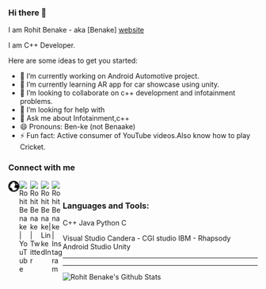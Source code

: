 ### Hi there 👋

I am Rohit Benake - aka [Benake]
[website] 

I am C++ Developer.

<!--
**rohitbenake/rohitbenake** is a ✨ _special_ ✨ repository because its `README.md` (this file) appears on your GitHub profile.
-->
Here are some ideas to get you started:

- 🔭 I’m currently working on Android Automotive project.
- 🌱 I’m currently learning AR app for car showcase using unity.
- 👯 I’m looking to collaborate on c++ development and infotainment problems.
- 🤔 I’m looking for help with 
- 💬 Ask me about Infotainment,c++
- 😄 Pronouns: Ben-ke (not Benaake)
- ⚡ Fun fact: Active consumer of YouTube videos.Also know how to play Cricket.

### Connect with me 

[<img align="left" alt="bnk.com" width="22px" src="https://raw.githubusercontent.com/iconic/open-iconic/master/svg/globe.svg" />][website]
[<img align="left" alt="RohitBenake | YouTube" width="22px" src="https://cdn.jsdelivr.net/npm/simple-icons@v3/icons/youtube.svg" />][youtube]
[<img align="left" alt="RohitBenake | Twitter" width="22px" src="https://cdn.jsdelivr.net/npm/simple-icons@v3/icons/twitter.svg" />][twitter]
[<img align="left" alt="Rohit Benake| LinkedIn" width="22px" src="https://cdn.jsdelivr.net/npm/simple-icons@v3/icons/linkedin.svg" />][linkedin]
[<img align="left" alt="Rohit Benake | Instagram" width="22px" src="https://cdn.jsdelivr.net/npm/simple-icons@v3/icons/instagram.svg" />][instagram]

<br />

### Languages and Tools:

C++
Java 
Python 
C

Visual Studio 
Candera - CGI studio
IBM - Rhapsody 
Android Studio
Unity

---
---

<img align="left" alt="Rohit Benake's Github Stats" src="https://github-readme-stats.vercel.app/api?username=rohitbenake&show_icons=true&hide_border=true" />

[website]: https://bnk.com
[twitter]: https://twitter.com/RohitBenake
[youtube]: https://youtube.com/rohitbenake
[instagram]: https://instagram.com/rohitbenake
[linkedin]: https://linkedin.com/in/rohitbenake
